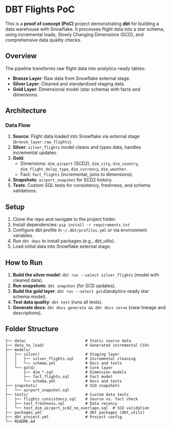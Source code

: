 # DBT Flights PoC

This is a **proof of concept (PoC)** project demonstrating **dbt** for building a data warehouse with Snowflake. It processes flight data into a star schema, using incremental loads, Slowly Changing Dimensions (SCD), and comprehensive data quality checks.

## Overview

The pipeline transforms raw flight data into analytics-ready tables:
- **Bronze Layer**: Raw data from Snowflake external stage.
- **Silver Layer**: Cleaned and standardized staging data.
- **Gold Layer**: Dimensional model (star schema) with facts and dimensions.

## Architecture

### Data Flow
1. **Source**: Flight data loaded into Snowflake via external stage (`bronze_layer.raw_flights`).
2. **Silver**: `silver_flights` model cleans and types data, handles incremental updates.
3. **Gold**:
   - Dimensions: `dim_airport` (SCD2), `dim_city`, `dim_country`, `dim_flight_delay_type`, `dim_currency`, `dim_weather`.
   - Fact: `fact_flights` (incremental, joins to dimensions).
4. **Snapshots**: `airport_snapshot` for SCD2 history.
5. **Tests**: Custom SQL tests for consistency, freshness, and schema validations.

## Setup
1. Clone the repo and navigate to the project folder.
2. Install dependencies: `pip install -r requirements.txt`
3. Configure dbt profile in `~/.dbt/profiles.yml` or via environment variables.
4. Run `dbt deps` to install packages (e.g., dbt_utils).
5. Load initial data into Snowflake external stage.

## How to Run
1. **Build the silver model**: `dbt run --select silver_flights` (model with cleaned data).
2. **Run snapshots**: `dbt snapshot` (for SCD updates).
3. **Build the gold layer**: `dbt run --select gold`(analytics-ready star schema model).
3. **Test data quality**: `dbt test` (runs all tests).
4. **Generate docs**: `dbt docs generate && dbt docs serve` (view lineage and descriptions).

## Folder Structure
```
├── data/                          # Static source data
├── data_to_load/                  # Generated incremental CSVs
├── models/
│   ├── silver/                    # Staging layer
│   │   ├── silver_flights.sql     # Incremental cleaning
│   │   └── schema.yml             # Docs and tests
│   └── gold/                      # Core layer
│       ├── dim_*.sql              # Dimension models
│       ├── fact_flights.sql       # Fact model
│       └── schema.yml             # Docs and tests
├── snapshots/                     # SCD snapshots
│   └── airport_snapshot.sql
├── tests/                         # Custom data tests
│   ├── flights_consistency.sql    # Source vs. fact check
│   ├── test_freshness.sql         # Data recency
│   └── test_dim_airport_scd2_no_overlaps.sql  # SCD validation
├── packages.yml                   # dbt packages (dbt_utils)
├── dbt_project.yml                # Project config
└── README.md
```
